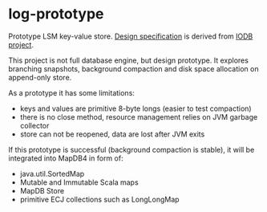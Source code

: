 # log-prototype

Prototype  LSM key-value store.
[Design specification](https://github.com/input-output-hk/iodb/blob/master/doc/design_spec.md)
 is derived from
[IODB project](https://github.com/input-output-hk/iodb).

This project is not full database engine, but design prototype.
It explores branching snapshots, background compaction and disk space allocation
on append-only store.

As a prototype it has some limitations:

- keys and values are primitive 8-byte longs (easier to test compaction)
- there is no close method, resource management relies on JVM garbage collector
- store can not be reopened, data are lost after JVM exits

If this prototype is successful (background compaction is stable),
it will be integrated into MapDB4 in form of:

- java.util.SortedMap
- Mutable and Immutable Scala maps
- MapDB Store
- primitive ECJ collections such as LongLongMap
